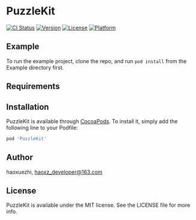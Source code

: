 # PuzzleKit

[![CI Status](https://img.shields.io/travis/haoxuezhi/PuzzleKit.svg?style=flat)](https://travis-ci.org/haoxuezhi/PuzzleKit)
[![Version](https://img.shields.io/cocoapods/v/PuzzleKit.svg?style=flat)](https://cocoapods.org/pods/PuzzleKit)
[![License](https://img.shields.io/cocoapods/l/PuzzleKit.svg?style=flat)](https://cocoapods.org/pods/PuzzleKit)
[![Platform](https://img.shields.io/cocoapods/p/PuzzleKit.svg?style=flat)](https://cocoapods.org/pods/PuzzleKit)

## Example

To run the example project, clone the repo, and run `pod install` from the Example directory first.

## Requirements

## Installation

PuzzleKit is available through [CocoaPods](https://cocoapods.org). To install
it, simply add the following line to your Podfile:

```ruby
pod 'PuzzleKit'
```

## Author

haoxuezhi, haoxz_developer@163.com

## License

PuzzleKit is available under the MIT license. See the LICENSE file for more info.
